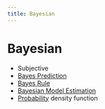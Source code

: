 ```yaml
---
title: Bayesian
---
```


# Bayesian
- Subjective
- [Bayes Prediction](Bayes%20Prediction.md)
- [Bayes Rule](Bayes%20Rule.md)
- [Bayesian Model Estimation](Bayesian%20Model%20Estimation.md)
- [Probability](Probability.md) density function


































































































